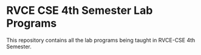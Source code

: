 # RVCE CSE 4th Semester Lab Programs
This repository contains all the lab programs being taught in RVCE-CSE 4th Semester.
